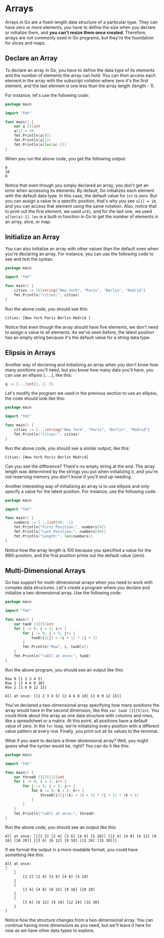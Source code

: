 # Arrays
Arrays in Go are a fixed-length data structure of a particular type. They can have zero or more elements, you have to define the size when you declare or initialize them, and **you can't resize them once created**. Therefore, arrays are not commonly used in Go programs, but they're the foundation for slices and maps.

## Declare an Array
To declare an array in Go, you have to define the data type of its elements and the number of elements the array can hold. You can then access each element in the array with the subscript notation where zero it's the first element, and the last element is one less than the array length (length - 1).

For instance, let's use the following code:

```go
package main

import "fmt"

func main() {
    var a [3]int
    a[1] = 10
    fmt.Println(a[0])
    fmt.Println(a[1])
    fmt.Println(a[len(a)-1])
}
```

When you run the above code, you get the following output:

```output
0
10
0
```

Notice that even though you simply declared an array, you don't get an error when accessing its elements. By default, Go initializes each element with the default data type. In this case, the default value for `int` is zero. But you can assign a value to a specific position, that's why you see `a[1] = 10`, and you can access that element using the same notation. Also, notice that to print out the first element, we used `a[0]`, and for the last one, we used `a[len(a)-1]`. `len` is a built-in function in Go to get the number of elements in an array, slice, or map.

## Initialize an Array
You can also initialize an array with other values than the default ones when you're declaring an array. For instance, you can use the following code to see and test the syntax:

```go
package main

import "fmt"

func main() {
    cities := [5]string{"New York", "Paris", "Berlin", "Madrid"}
    fmt.Println("Cities:", cities)
}
```

Run the above code, you should see this:

```output
Cities: [New York Paris Berlin Madrid ]
```

Notice that even though the array should have five elements, we don't need to assign a value to all elements. As we've seen before, the latest position has an empty string because it's the default value for a string data type.

## Elipsis in Arrays
Another way of declaring and initializing an array when you don't know how many positions you'll need, but you know how many data you'll have, you can use an ellipsis (`...`), like this:

```go
q := [...]int{1, 2, 3}
```

Let's modify the program we used in the previous section to use an ellipsis; the code should look like this:

```go
package main

import "fmt"

func main() {
    cities := [...]string{"New York", "Paris", "Berlin", "Madrid"}
    fmt.Println("Cities:", cities)
}
```

Run the above code, you should see a similar output, like this:

```output
Cities: [New York Paris Berlin Madrid]
```

Can you see the difference? There's no empty string at the end. The array length was determined by the strings you put when initializing it, and you're not reserving memory you don't know if you'll end up needing.

Another interesting way of initializing an array is to use ellipsis and only specify a value for the latest position. For instance, use the following code:

```go
package main

import "fmt"

func main() {
    numbers := [...]int{99: -1}
    fmt.Println("First Position:", numbers[0])
    fmt.Println("Last Position:", numbers[99])
    fmt.Println("Length:", len(numbers))
}
```

Notice how the array length is 100 because you specified a value for the 99th position, and the first position prints out the default value (zero).

## Multi-Dimensional Arrays
Go has support for multi-dimensional arrays when you need to work with complex data structures. Let's create a program where you declare and initialize a two-dimensional array. Use the following code:

```go
package main

import "fmt"

func main() {
    var twoD [3][5]int
    for i := 0; i < 3; i++ {
        for j := 0; j < 5; j++ {
            twoD[i][j] = (i + 1) * (j + 1)
        }
        fmt.Println("Row", i, twoD[i])
    }
    fmt.Println("\nAll at once:", twoD)
}
```

Run the above program, you should see an output like this:

```output
Row 0 [1 2 3 4 5]
Row 1 [2 4 6 8 10]
Row 2 [3 6 9 12 15]

All at once: [[1 2 3 4 5] [2 4 6 8 10] [3 6 9 12 15]]
```

You've declared a two-dimensional array specifying how many positions the array would have in the second dimension, like this `var twoD [3][5]int`. You could think about this array as one data structure with columns and rows, like a spreadsheet or a matrix. At this point, all positions have a default value of zero. In the `for` loop, we're initializing every position with a different value pattern at every row. Finally, you print out all its values to the terminal.

What if you want to declare a three-dimensional array? Well, you might guess what the syntax would be, right? You can do it like this:

```go
package main

import "fmt"

func main() {
    var threeD [3][5][2]int
    for i := 0; i < 3; i++ {
        for j := 0; j < 5; j++ {
            for k := 0; k < 2; k++ {
                threeD[i][j][k] = (i + 1) * (j + 1) * (k + 1)
            }
        }
    }
    fmt.Println("\nAll at once:", threeD)
}
```

Run the above code, you should see an output like this:

```output
All at once: [[[1 2] [2 4] [3 6] [4 8] [5 10]] [[2 4] [4 8] [6 12] [8 16] [10 20]] [[3 6] [6 12] [9 18] [12 24] [15 30]]]
```

If we format the output in a more readable format, you could have something like this:

```output
All at once: 
[
    [
        [1 2] [2 4] [3 6] [4 8] [5 10]
    ] 
    [
        [2 4] [4 8] [6 12] [8 16] [10 20]
    ] 
    [
        [3 6] [6 12] [9 18] [12 24] [15 30]
    ]
]
```

Notice how the structure changes from a two-dimensional array. You can continue having more dimensions as you need, but we'll leave it here for now as we have other data types to explore.